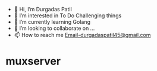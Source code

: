 - 👋 Hi, I’m Durgadas Patil
- 👀 I’m interested in To Do Challenging things 
- 🌱 I’m currently learning Golang
- 💞️ I’m looking to collaborate on ...
- 📫 How to reach me Email-durgadaspatil45@gmail.com

<!---
quartz04/quartz04 is a ✨ special ✨ repository because its `README.md` (this file) appears on your GitHub profile.
You can click the Preview link to take a look at your changes.
--->
# muxserver
